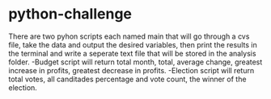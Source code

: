 # python-challenge

There are two pyhon scripts each named main that will go through a cvs file, take the data and output the desired variables, then print the results in the terminal and write a seperate text file that will be stored in the analysis folder.
  -Budget script will return total month, total, average change, greatest increase in profits, greatest decrease in profits.
  -Election script will return total votes, all canditades percentage and vote count, the winner of the election.
